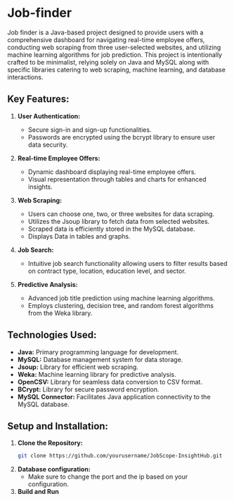 # Job-finder

Job finder is a Java-based project designed to provide users with a comprehensive dashboard for navigating real-time employee offers, conducting web scraping from three user-selected websites, and utilizing machine learning algorithms for job prediction. This project is intentionally crafted to be minimalist, relying solely on Java and MySQL along with specific libraries catering to web scraping, machine learning, and database interactions.

## Key Features:

1. **User Authentication:**
   - Secure sign-in and sign-up functionalities.
   - Passwords are encrypted using the bcrypt library to ensure user data security.

2. **Real-time Employee Offers:**
   - Dynamic dashboard displaying real-time employee offers.
   - Visual representation through tables and charts for enhanced insights.

3. **Web Scraping:**
   - Users can choose one, two, or three websites for data scraping.
   - Utilizes the Jsoup library to fetch data from selected websites.
   - Scraped data is efficiently stored in the MySQL database.
   - Displays Data in tables and graphs.

4. **Job Search:**
   - Intuitive job search functionality allowing users to filter results based on contract type, location, education level, and sector.

5. **Predictive Analysis:**
   - Advanced job title prediction using machine learning algorithms.
   - Employs clustering, decision tree, and random forest algorithms from the Weka library.

## Technologies Used:

- **Java:** Primary programming language for development.
- **MySQL:** Database management system for data storage.
- **Jsoup:** Library for efficient web scraping.
- **Weka:** Machine learning library for predictive analysis.
- **OpenCSV:** Library for seamless data conversion to CSV format.
- **BCrypt:** Library for secure password encryption.
- **MySQL Connector:** Facilitates Java application connectivity to the MySQL database.

## Setup and Installation:

1. **Clone the Repository:**
   ```bash
   git clone https://github.com/yourusername/JobScope-InsightHub.git
2. **Database configuration:**
   - Make sure to change the port and the ip based on your configuration.
3. **Build and Run**

